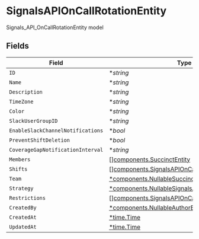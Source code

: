 # SignalsAPIOnCallRotationEntity

Signals_API_OnCallRotationEntity model


## Fields

| Field                                                                                                                   | Type                                                                                                                    | Required                                                                                                                | Description                                                                                                             |
| ----------------------------------------------------------------------------------------------------------------------- | ----------------------------------------------------------------------------------------------------------------------- | ----------------------------------------------------------------------------------------------------------------------- | ----------------------------------------------------------------------------------------------------------------------- |
| `ID`                                                                                                                    | **string*                                                                                                               | :heavy_minus_sign:                                                                                                      | N/A                                                                                                                     |
| `Name`                                                                                                                  | **string*                                                                                                               | :heavy_minus_sign:                                                                                                      | N/A                                                                                                                     |
| `Description`                                                                                                           | **string*                                                                                                               | :heavy_minus_sign:                                                                                                      | N/A                                                                                                                     |
| `TimeZone`                                                                                                              | **string*                                                                                                               | :heavy_minus_sign:                                                                                                      | N/A                                                                                                                     |
| `Color`                                                                                                                 | **string*                                                                                                               | :heavy_minus_sign:                                                                                                      | N/A                                                                                                                     |
| `SlackUserGroupID`                                                                                                      | **string*                                                                                                               | :heavy_minus_sign:                                                                                                      | N/A                                                                                                                     |
| `EnableSlackChannelNotifications`                                                                                       | **bool*                                                                                                                 | :heavy_minus_sign:                                                                                                      | N/A                                                                                                                     |
| `PreventShiftDeletion`                                                                                                  | **bool*                                                                                                                 | :heavy_minus_sign:                                                                                                      | N/A                                                                                                                     |
| `CoverageGapNotificationInterval`                                                                                       | **string*                                                                                                               | :heavy_minus_sign:                                                                                                      | N/A                                                                                                                     |
| `Members`                                                                                                               | [][components.SuccinctEntity](../../models/components/succinctentity.md)                                                | :heavy_minus_sign:                                                                                                      | N/A                                                                                                                     |
| `Shifts`                                                                                                                | [][components.SignalsAPIOnCallShiftEntity](../../models/components/signalsapioncallshiftentity.md)                      | :heavy_minus_sign:                                                                                                      | N/A                                                                                                                     |
| `Team`                                                                                                                  | [*components.NullableSuccinctEntity](../../models/components/nullablesuccinctentity.md)                                 | :heavy_minus_sign:                                                                                                      | N/A                                                                                                                     |
| `Strategy`                                                                                                              | [*components.NullableSignalsAPIOnCallStrategyEntity](../../models/components/nullablesignalsapioncallstrategyentity.md) | :heavy_minus_sign:                                                                                                      | N/A                                                                                                                     |
| `Restrictions`                                                                                                          | [][components.SignalsAPIOnCallRestrictionEntity](../../models/components/signalsapioncallrestrictionentity.md)          | :heavy_minus_sign:                                                                                                      | N/A                                                                                                                     |
| `CreatedBy`                                                                                                             | [*components.NullableAuthorEntity](../../models/components/nullableauthorentity.md)                                     | :heavy_minus_sign:                                                                                                      | N/A                                                                                                                     |
| `CreatedAt`                                                                                                             | [*time.Time](https://pkg.go.dev/time#Time)                                                                              | :heavy_minus_sign:                                                                                                      | N/A                                                                                                                     |
| `UpdatedAt`                                                                                                             | [*time.Time](https://pkg.go.dev/time#Time)                                                                              | :heavy_minus_sign:                                                                                                      | N/A                                                                                                                     |